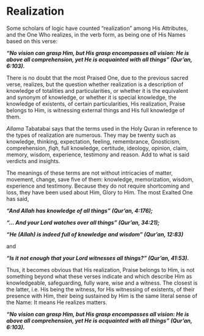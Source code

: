 Realization
===========

Some scholars of logic have counted “realization” among His Attributes,
and the One Who realizes, in the verb form, as being one of His Names
based on this verse:

***“No vision can grasp Him, but His grasp encompasses all vision: He is
above all comprehension, yet He is acquainted with all things” (Qur’an,
6:103).***

There is no doubt that the most Praised One, due to the previous sacred
verse, realizes, but the question whether realization is a description
of knowledge of totalities and particularities, or whether it is the
equivalent and synonym of knowledge, or whether it is special knowledge,
the knowledge of existents, of certain particularities, His realization,
Praise belongs to Him, is witnessing external things and His full
knowledge of them.

*Allama* Tabatabai says that the terms used in the Holy Quran in
reference to the types of realization are numerous. They may be twenty
such as knowledge, thinking, expectation, feeling, remembrance,
Gnosticism, comprehension, *fiqh*, full knowledge, certitude, ideology,
opinion, claim, memory, wisdom, experience, testimony and reason. Add to
what is said verdicts and insights.

The meanings of these terms are not without intricacies of matter,
movement, change, save five of them: knowledge, memorization, wisdom,
experience and testimony. Because they do not require shortcoming and
loss, they have been used about Him, Glory to Him. The most Exalted One
has said,

***“And Allah has knowledge of all things” (Qur’an, 4:176);***

***“… And your Lord watches over all things” (Qur’an, 34:21);***

***“He (Allah) is indeed full of knowledge and wisdom” (Qur’an,
12:83)***

and

***“Is it not enough that your Lord witnesses all things?” (Qur’an,
41:53).***

Thus, it becomes obvious that His realization, Praise belongs to Him, is
not something beyond what these verses indicate and which describe Him
as knowledgeable, safeguarding, fully ware, wise and a witness. The
closest is the latter, i.e. His being the witness, for His witnessing of
existents, of their presence with Him, their being sustained by Him is
the same literal sense of the Name: It means He realizes matters.

***“No vision can grasp Him, but His grasp encompasses all vision: He is
above all comprehension, yet He is acquainted with all things” (Qur’an,
6:103).***


